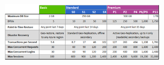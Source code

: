 ![서비스 계층 및 성능 수준](./media/sql-database-service-tiers-table/sql-database-service-tiers-table.png)

<!---HONumber=Nov15_HO2-->